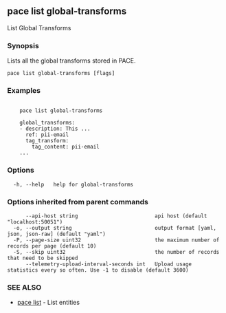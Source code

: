 ## pace list global-transforms

List Global Transforms

### Synopsis

Lists all the global transforms stored in PACE.

```
pace list global-transforms [flags]
```

### Examples

```

    pace list global-transforms

	global_transforms:
	- description: This ...
	  ref: pii-email
	  tag_transform:
		tag_content: pii-email
	...
```

### Options

```
  -h, --help   help for global-transforms
```

### Options inherited from parent commands

```
      --api-host string                         api host (default "localhost:50051")
  -o, --output string                           output format [yaml, json, json-raw] (default "yaml")
  -P, --page-size uint32                        the maximum number of records per page (default 10)
  -S, --skip uint32                             the number of records that need to be skipped
      --telemetry-upload-interval-seconds int   Upload usage statistics every so often. Use -1 to disable (default 3600)
```

### SEE ALSO

* [pace list](pace_list.md)	 - List entities

